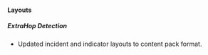 
#### Layouts
##### ExtraHop Detection
 - Updated incident and indicator layouts to content pack format.
<!--
##### layout-details-ExtraHop_Detection.json
 - Updated incident and indicator layouts to content pack format.
##### layout-close-ExtraHop_Detection.json
 - Updated incident and indicator layouts to content pack format.
##### layout-mobile-ExtraHop_Detection.json
 - Updated incident and indicator layouts to content pack format.
##### layout-edit-ExtraHop_Detection.json
 - Updated incident and indicator layouts to content pack format.
-->